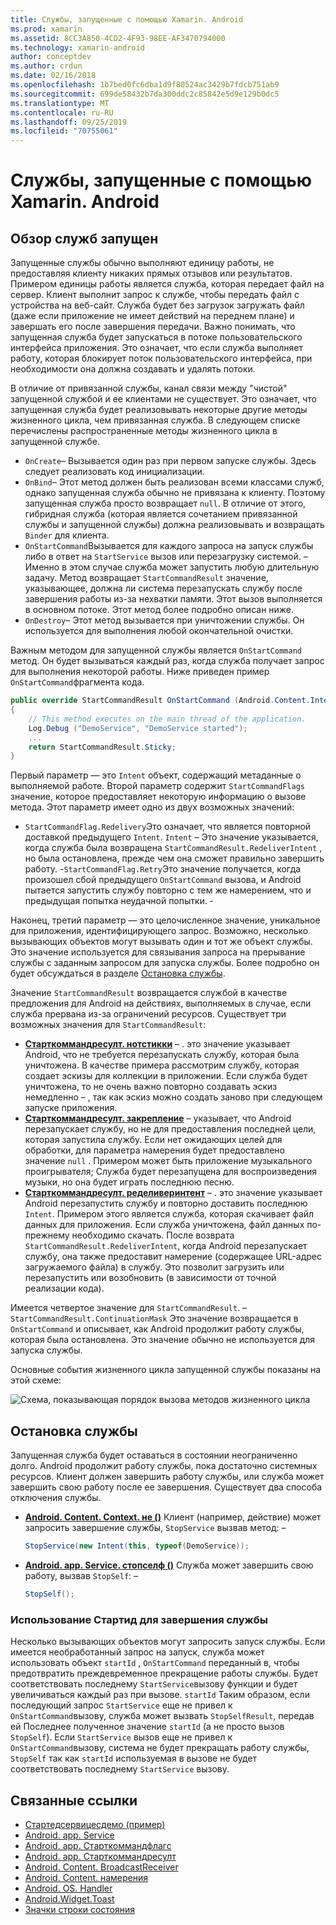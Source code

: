 ```yaml
---
title: Службы, запущенные с помощью Xamarin. Android
ms.prod: xamarin
ms.assetid: 8CC3A850-4CD2-4F93-98EE-AF3470794000
ms.technology: xamarin-android
author: conceptdev
ms.author: crdun
ms.date: 02/16/2018
ms.openlocfilehash: 1b7bed0fc6dba1d9f80524ac3429b7fdcb751ab9
ms.sourcegitcommit: 699de58432b7da300ddc2c85842e5d9e129b0dc5
ms.translationtype: MT
ms.contentlocale: ru-RU
ms.lasthandoff: 09/25/2019
ms.locfileid: "70755061"
---
```

# <a name="started-services-with-xamarinandroid"></a>Службы, запущенные с помощью Xamarin. Android

## <a name="started-services-overview"></a>Обзор служб запущен

Запущенные службы обычно выполняют единицу работы, не предоставляя клиенту никаких прямых отзывов или результатов. Примером единицы работы является служба, которая передает файл на сервер. Клиент выполнит запрос к службе, чтобы передать файл с устройства на веб-сайт. Служба будет без загрузок загружать файл (даже если приложение не имеет действий на переднем плане) и завершать его после завершения передачи. Важно понимать, что запущенная служба будет запускаться в потоке пользовательского интерфейса приложения. Это означает, что если служба выполняет работу, которая блокирует поток пользовательского интерфейса, при необходимости она должна создавать и удалять потоки.

В отличие от привязанной службы, канал связи между "чистой" запущенной службой и ее клиентами не существует. Это означает, что запущенная служба будет реализовывать некоторые другие методы жизненного цикла, чем привязанная служба. В следующем списке перечислены распространенные методы жизненного цикла в запущенной службе.

- `OnCreate`&ndash; Вызывается один раз при первом запуске службы. Здесь следует реализовать код инициализации.
- `OnBind`&ndash; Этот метод должен быть реализован всеми классами служб, однако запущенная служба обычно не привязана к клиенту. Поэтому запущенная служба просто возвращает `null`. В отличие от этого, гибридная служба (которая является сочетанием привязанной службы и запущенной службы) должна реализовывать и возвращать `Binder` для клиента.
- `OnStartCommand`Вызывается для каждого запроса на запуск службы либо в ответ на `StartService` вызов или перезагрузку системой. &ndash; Именно в этом случае служба может запустить любую длительную задачу. Метод возвращает `StartCommandResult` значение, указывающее, должна ли система перезапускать службу после завершения работы из-за нехватки памяти. Этот вызов выполняется в основном потоке. Этот метод более подробно описан ниже.
- `OnDestroy`&ndash; Этот метод вызывается при уничтожении службы. Он используется для выполнения любой окончательной очистки.

Важным методом для запущенной службы является `OnStartCommand` метод. Он будет вызываться каждый раз, когда служба получает запрос для выполнения некоторой работы. Ниже приведен пример `OnStartCommand`фрагмента кода. 

```csharp
public override StartCommandResult OnStartCommand (Android.Content.Intent intent, StartCommandFlags flags, int startId)
{
    // This method executes on the main thread of the application.
    Log.Debug ("DemoService", "DemoService started");
    ...
    return StartCommandResult.Sticky;
}
```

Первый параметр — это `Intent` объект, содержащий метаданные о выполняемой работе. Второй параметр содержит `StartCommandFlags` значение, которое предоставляет некоторую информацию о вызове метода. Этот параметр имеет одно из двух возможных значений:

- `StartCommandFlag.Redelivery`Это означает, что является повторной доставкой предыдущего `Intent`. `Intent` &ndash; Это значение указывается, когда служба была возвращена `StartCommandResult.RedeliverIntent` , но была остановлена, прежде чем она сможет правильно завершить работу.
-`StartCommandFlag.Retry`Это значение получается, когда произошел сбой предыдущего `OnStartCommand` вызова, и Android пытается запустить службу повторно с тем же намерением, что и предыдущая попытка неудачной попытки. &dash;

Наконец, третий параметр — это целочисленное значение, уникальное для приложения, идентифицирующего запрос. Возможно, несколько вызывающих объектов могут вызывать один и тот же объект службы. Это значение используется для связывания запроса на прерывание службы с заданным запросом для запуска службы. Более подробно он будет обсуждаться в разделе [Остановка службы](#Stopping_the_Service). 

Значение `StartCommandResult` возвращается службой в качестве предложения для Android на действиях, выполняемых в случае, если служба прервана из-за ограничений ресурсов. Существует три возможных значения для `StartCommandResult`:

- **[Старткоммандресулт. нотстикки](xref:Android.App.StartCommandResult.NotSticky)** &ndash; . это значение указывает Android, что не требуется перезапускать службу, которая была уничтожена. В качестве примера рассмотрим службу, которая создает эскизы для коллекции в приложении. Если служба будет уничтожена, то не очень важно повторно создавать эскиз немедленно &ndash; , так как эскиз можно создать заново при следующем запуске приложения.
- **[Старткоммандресулт. закрепление](xref:Android.App.StartCommandResult.Sticky)** &ndash; указывает, что Android перезапускает службу, но не для предоставления последней цели, которая запустила службу. Если нет ожидающих целей для обработки, для параметра намерения будет предоставлено значение `null` . Примером может быть приложение музыкального проигрывателя; Служба будет перезапущена для воспроизведения музыки, но она будет играть последнюю песню.
- **[Старткоммандресулт. ределиверинтент](xref:Android.App.StartCommandResult.RedeliverIntent)** &ndash; . это значение указывает Android перезапустить службу и повторно доставить последнюю `Intent`. Примером этого является служба, которая скачивает файл данных для приложения. Если служба уничтожена, файл данных по-прежнему необходимо скачать. После возврата `StartCommandResult.RedeliverIntent`, когда Android перезапускает службу, она также предоставит намерение (содержащее URL-адрес загружаемого файла) в службу. Это позволит загрузить или перезапустить или возобновить (в зависимости от точной реализации кода).

Имеется четвертое значение для `StartCommandResult`. &ndash; `StartCommandResult.ContinuationMask` Это значение возвращается в `OnStartCommand` и описывает, как Android продолжит работу службы, которая была остановлена. Это значение обычно не используется для запуска службы.

Основные события жизненного цикла запущенной службы показаны на этой схеме: 

![Схема, показывающая порядок вызова методов жизненного цикла](started-services-images/started-service-01.png "Схема, показывающая порядок вызова методов жизненного цикла.")

<a name="Stopping_the_Service" />

## <a name="stopping-the-service"></a>Остановка службы

Запущенная служба будет оставаться в состоянии неограниченно долго. Android продолжит работу службы, пока достаточно системных ресурсов. Клиент должен завершить работу службы, или служба может завершить свою работу после ее завершения. Существует два способа отключения службы. 

- **[Android. Content. Context. не ()](xref:Android.Content.Context.StopService*)** Клиент (например, действие) может запросить завершение службы, `StopService` вызвав метод: &ndash;

    ```csharp
    StopService(new Intent(this, typeof(DemoService));
    ```

- **[Android. app. Service. стопселф ()](xref:Android.App.Service.StopSelf*)** Служба может завершить свою работу, вызвав `StopSelf`: &ndash;

    ```csharp
    StopSelf();
    ```

### <a name="using-startid-to-stop-a-service"></a>Использование Стартид для завершения службы

Несколько вызывающих объектов могут запросить запуск службы. Если имеется необработанный запрос на запуск, служба может использовать объект `startId` , `OnStartCommand` переданный в, чтобы предотвратить преждевременное прекращение работы службы. Будет соответствовать последнему `StartService`вызову функции и будет увеличиваться каждый раз при вызове. `startId` Таким образом, если последующий запрос `StartService` еще не привел к `OnStartCommand`вызову, служба может вызвать `StopSelfResult`, передав ей Последнее полученное значение `startId` (а не просто вызов `StopSelf`). Если `StartService` вызов еще не привел к `OnStartCommand`вызову, система не будет прекращать работу службы, `StopSelf` так как `startId` используемая в вызове не будет соответствовать последнему `StartService` вызову.

## <a name="related-links"></a>Связанные ссылки

- [Стартедсервицесдемо (пример)](https://docs.microsoft.com/samples/xamarin/monodroid-samples/applicationfundamentals-servicesamples-startedservicesdemo)
- [Android. app. Service](xref:Android.App.Service)
- [Android. app. Старткоммандфлагс](xref:Android.App.StartCommandFlags)
- [Android. app. Старткоммандресулт](xref:Android.App.StartCommandResult)
- [Android. Content. BroadcastReceiver](xref:Android.Content.BroadcastReceiver)
- [Android. Content. намерения](xref:Android.Content.Intent)
- [Android. OS. Handler](xref:Android.OS.Handler)
- [Android.Widget.Toast](xref:Android.Widget.Toast)
- [Значки строки состояния](https://developer.android.com/guide/practices/ui_guidelines/icon_design_status_bar.html)
